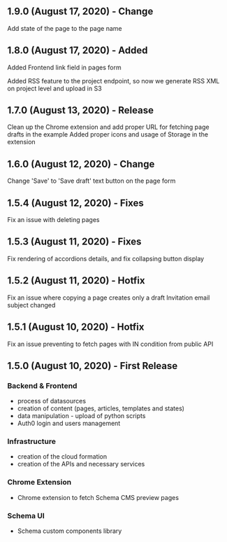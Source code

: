 ## 1.9.0 (August 17, 2020) - Change

Add state of the page to the page name

## 1.8.0 (August 17, 2020) - Added 

Added Frontend link field in pages form

Added RSS feature to the project endpoint, so now we generate RSS XML on project level and upload in S3

## 1.7.0 (August 13, 2020) - Release

Clean up the Chrome extension and add proper URL for fetching page drafts in the example
Added proper icons and usage of Storage in the extension

## 1.6.0 (August 12, 2020) - Change 

Change 'Save' to 'Save draft' text button on the page form

## 1.5.4 (August 12, 2020) - Fixes

Fix an issue with deleting pages

## 1.5.3 (August 11, 2020) - Fixes

Fix rendering of accordions details, and fix collapsing button display

## 1.5.2 (August 11, 2020) - Hotfix

Fix an issue where copying a page creates only a draft
Invitation email subject changed

## 1.5.1 (August 10, 2020) - Hotfix

Fix an issue preventing to fetch pages with IN condition from public API

## 1.5.0 (August 10, 2020) - First Release

### Backend & Frontend

- process of datasources
- creation of content (pages, articles, templates and states)
- data manipulation - upload of python scripts
- Auth0 login and users management

### Infrastructure

- creation of the cloud formation 
- creation of the APIs and necessary services

### Chrome Extension

- Chrome extension to fetch Schema CMS preview pages


### Schema UI

- Schema custom components library